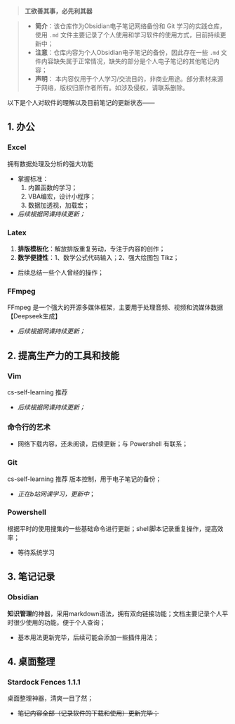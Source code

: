 >**工欲善其事，必先利其器**

>- **简介**：该仓库作为Obsidian电子笔记网络备份和 Git 学习的实践仓库，使用 `.md` 文件主要记录了个人使用和学习软件的使用方式，目前持续更新中；
>- **注意**：仓库内容为个人Obsidian电子笔记的备份，因此存在一些 `.md` 文件内容缺失属于正常情况，缺失的部分是个人电子笔记的其他笔记内容；
>- **声明**： 本内容仅用于个人学习/交流目的，非商业用途。部分素材来源于网络，版权归原作者所有。如涉及侵权，请联系删除。

以下是个人对软件的理解以及目前笔记的更新状态——
## 1. 办公
### Excel
拥有数据处理及分析的强大功能
- 掌握标准：
  1. 内置函数的学习；
  2. VBA编宏，设计小程序；
  3. 数据加透视，加载宏；
- *后续根据网课持续更新；*
### Latex
1. **排版模板化**：解放排版重复劳动，专注于内容的创作；
2. **数学便捷性**：1、数学公式代码输入；2、强大绘图包 Tikz；
- 后续总结一些个人曾经的操作；
### FFmpeg
FFmpeg 是一个强大的开源多媒体框架，主要用于处理音频、视频和流媒体数据【Deepseek生成】
- *后续根据网课持续更新；*
## 2. 提高生产力的工具和技能
### Vim
cs-self-learning 推荐
- *后续根据网课持续更新；*
### 命令行的艺术
- 网络下载内容，还未阅读，后续更新；与 Powershell 有联系；
### Git
cs-self-learning 推荐
版本控制，用于电子笔记的备份；
- *正在b站网课学习，更新中*；
### Powershell 
根据平时的使用搜集的一些基础命令进行更新；shell脚本记录重复操作，提高效率；
- 等待系统学习
## 3. 笔记记录
### Obsidian
**知识管理**的神器，采用markdown语法，拥有双向链接功能；文档主要记录个人平时很少使用的功能，便于个人查询；
- 基本用法更新完毕，后续可能会添加一些插件用法；
## 4. 桌面整理
### Stardock Fences 1.1.1
桌面整理神器，清爽一目了然；
- ~~笔记内容全部（记录软件的下载和使用）更新完毕；~~

